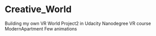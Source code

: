 # Creative_World
Building my own VR World 
Project2 in Udacity Nanodegree VR course
ModernApartment
Few animations 

